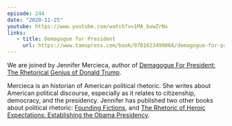```yaml
---
episode: 244
date: "2020-11-25"
youtube: https://www.youtube.com/watch?v=1MA_buwZrNs
links:
   - title: Demagogue for President
     url: https://www.tamupress.com/book/9781623499068/demagogue-for-president/
---
```

We are joined by Jennifer Mercieca, author of [Demagogue For President: The
Rhetorical Genius of Donald Trump][book1].

Mercieca is an historian of American political rhetoric. She writes about
American political discourse, especially as it relates to citizenship,
democracy, and the presidency. Jennifer has published two other books about
political rhetoric: [Founding Fictions][book0], and [The Rhetoric of Heroic
Expectations: Establishing the Obama Presidency][book2].

[book0]: http://www.uapress.ua.edu/product/Founding-Fictions,4770.aspx
[book1]: https://www.tamupress.com/book/9781623499068/demagogue-for-president/
[book2]: https://www.tamupress.com/book/9781623490423/the-rhetoric-of-heroic-expectations/

